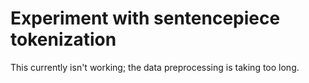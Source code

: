# Experiment with sentencepiece tokenization

This currently isn't working; the data preprocessing is taking too long.
